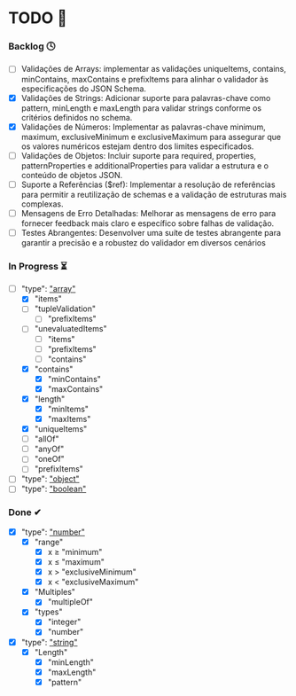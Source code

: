 # TODO 📌

### Backlog 🕓

- [ ] Validações de Arrays: implementar as validações uniqueItems, contains, minContains, maxContains e prefixItems para alinhar o validador às especificações do JSON Schema.
- [x] Validações de Strings: Adicionar suporte para palavras-chave como pattern, minLength e maxLength para validar strings conforme os critérios definidos no schema.
- [x] Validações de Números: Implementar as palavras-chave minimum, maximum, exclusiveMinimum e exclusiveMaximum para assegurar que os valores numéricos estejam dentro dos limites especificados.
- [ ] Validações de Objetos: Incluir suporte para required, properties, patternProperties e additionalProperties para validar a estrutura e o conteúdo de objetos JSON.
- [ ] Suporte a Referências ($ref): Implementar a resolução de referências para permitir a reutilização de schemas e a validação de estruturas mais complexas.
- [ ] Mensagens de Erro Detalhadas: Melhorar as mensagens de erro para fornecer feedback mais claro e específico sobre falhas de validação.
- [ ] Testes Abrangentes: Desenvolver uma suíte de testes abrangente para garantir a precisão e a robustez do validador em diversos cenários

### In Progress ⏳

- [ ] "type": ["array"](https://json-schema.org/understanding-json-schema/reference/array)
    - [x] "items"
    - [ ] "tupleValidation"
        - [ ] "prefixItems"
    - [ ] "unevaluatedItems"
        - [ ] "items"
        - [ ] "prefixItems"
        - [ ] "contains"
    - [x] "contains"
        - [x] "minContains"
        - [x] "maxContains"
    - [x] "length"
        - [x] "minItems"
        - [x] "maxItems"
    - [x] "uniqueItems"
    - [ ] "allOf"
    - [ ] "anyOf"
    - [ ] "oneOf" 
    - [ ] "prefixItems"
- [ ] "type": ["object"](https://json-schema.org/understanding-json-schema/reference/object)
- [ ] "type": ["boolean"](https://json-schema.org/understanding-json-schema/reference/boolean)

### Done ✔

- [x] "type": ["number"](https://json-schema.org/understanding-json-schema/reference/numeric)
    - [x] "range"
        - [x] x ≥ "minimum"
        - [x] x ≤ "maximum"
        - [x] x > "exclusiveMinimum"
        - [x] x < "exclusiveMaximum"
    - [x] "Multiples"
        - [x] "multipleOf"
    - [x] "types"
        - [x] "integer"
        - [x] "number"
- [x] "type": ["string"](https://json-schema.org/understanding-json-schema/reference/string)
    - [x] "Length"
        - [x] "minLength"
        - [x] "maxLength"
        - [x] "pattern"
